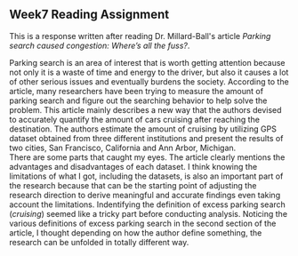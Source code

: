 ## Week7 Reading Assignment   

This is a response written after reading Dr. Millard-Ball's article _Parking search caused congestion: Where’s all the fuss?_.   

Parking search is an area of interest that is worth getting attention because not only it is a waste of time and energy to the driver, but also it causes a lot of other serious issues and eventually burdens the society. According to the article, many researchers have been trying to measure the amount of parking search and figure out the searching behavior to help solve the problem. This article mainly describes a new way that the authors devised to accurately quantify the amount of cars cruising after reaching the destination. The authors estimate the amount of cruising by utilizing GPS dataset obtained from three different institutions and present the results of two cities, San Francisco, California and Ann Arbor, Michigan.   
There are some parts that caught my eyes. The article clearly mentions the advantages and disadvantages of each dataset. I think knowing the limitations of what I got, including the datasets, is also an important part of the research because that can be the starting point of adjusting the research direction to derive meaningful and accurate findings even taking account the limitations. Indentifying the definition of excess parking search (_cruising_) seemed like a tricky part before conducting analysis. Noticing the various definitions of excess parking search in the second section of the article, I thought depending on how the author define something, the research can be unfolded in totally different way. 
 
